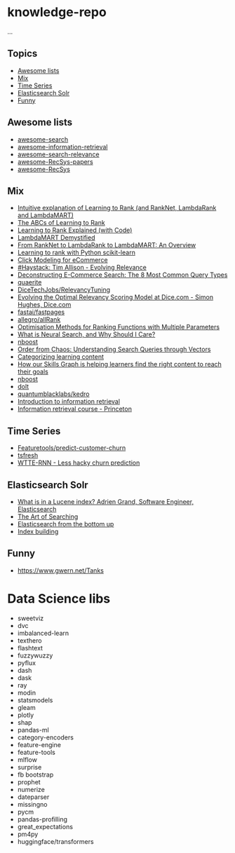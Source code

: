 # knowledge-repo

...

## Topics
- [Awesome lists](#awesome-lists)
- [Mix](#mix)
- [Time Series](#time-series)
- [Elasticsearch Solr](#elasticsearch-solr)
- [Funny](#funny)

## Awesome lists

* [awesome-search](https://github.com/frutik/awesome-search)
* [awesome-information-retrieval](https://github.com/harpribot/awesome-information-retrieval)
* [awesome-search-relevance](https://github.com/o19s/awesome-search-relevance)
* [awesome-RecSys-papers](https://github.com/YuyangZhangFTD/awesome-RecSys-papers)
* [awesome-RecSys](https://github.com/jihoo-kim/awesome-RecSys)

## Mix

* [Intuitive explanation of Learning to Rank (and RankNet, LambdaRank and LambdaMART)](https://medium.com/@nikhilbd/intuitive-explanation-of-learning-to-rank-and-ranknet-lambdarank-and-lambdamart-fe1e17fac418)
* [The ABCs of Learning to Rank](https://lucidworks.com/post/abcs-learning-to-rank/)
* [Learning to Rank Explained (with Code)](https://mlexplained.com/2019/05/27/learning-to-rank-explained-with-code/)
* [LambdaMART Demystified](https://staff.fnwi.uva.nl/e.kanoulas/wp-content/uploads/Lecture-8-1-LambdaMart-Demystified.pdf)
* [From RankNet to LambdaRank to LambdaMART: An Overview](https://www.microsoft.com/en-us/research/wp-content/uploads/2016/02/MSR-TR-2010-82.pdf)
* [Learning to rank with Python scikit-learn](https://towardsdatascience.com/learning-to-rank-with-python-scikit-learn-327a5cfd81f)
* [Click Modeling for eCommerce](https://tech.ebayinc.com/engineering/click-modeling-for-ecommerce/)
* [#Haystack: Tim Allison - Evolving Relevance](https://www.youtube.com/watch?v=rhNmplUwhf8&feature=youtu.be&t=1446s)
* [Deconstructing E-Commerce Search: The 8 Most Common Query Types](https://baymard.com/blog/ecommerce-search-query-types)
* [quaerite](https://github.com/tballison/quaerite)
* [DiceTechJobs/RelevancyTuning](https://github.com/DiceTechJobs/RelevancyTuning)
* [Evolving the Optimal Relevancy Scoring Model at Dice.com - Simon Hughes, Dice.com](https://www.youtube.com/watch?v=z4c1xU7arhc&t=2s)
* [fastai/fastpages](https://github.com/fastai/fastpages)
* [allegro/allRank](https://github.com/allegro/allRank)
* [Optimisation Methods for Ranking Functions with Multiple Parameters](https://sci-hub.st/10.1145/1183614.1183698)
* [What is Neural Search, and Why Should I Care?](https://towardsdatascience.com/what-is-neural-search-and-why-should-i-care-4a6cee6b2249)
* [nboost](https://github.com/koursaros-ai/nboost)
* [Order from Chaos: Understanding Search Queries through Vectors](https://medium.com/coursera-engineering/query2vec-2f6070083bda)
* [Categorizing learning content](https://medium.com/coursera-engineering/data-driven-content-categorization-89de0104bcbd)
* [How our Skills Graph is helping learners find the right content to reach their goals](https://medium.com/coursera-engineering/courseras-skills-graph-helps-learners-find-the-right-content-to-reach-their-goals-b10418a05214)
* [nboost](https://github.com/koursaros-ai/nboost)
* [dolt](https://github.com/liquidata-inc/dolt)
* [quantumblacklabs/kedro](https://github.com/quantumblacklabs/kedro)
* [Introduction to information retrieval](https://nlp.stanford.edu/IR-book/information-retrieval-book.html)
* [Information retrieval course - Princeton](https://www.cs.princeton.edu/courses/archive/spring16/cos435/)


## Time Series

* [Featuretools/predict-customer-churn](https://github.com/Featuretools/predict-customer-churn)
* [tsfresh](https://tsfresh.readthedocs.io/en/latest/index.html)
* [WTTE-RNN - Less hacky churn prediction](https://ragulpr.github.io/2016/12/22/WTTE-RNN-Hackless-churn-modeling/)


## Elasticsearch Solr

* [What is in a Lucene index? Adrien Grand, Software Engineer, Elasticsearch](https://www.youtube.com/watch?v=T5RmMNDR5XI)
* [The Art of Searching](https://www.youtube.com/watch?v=yst6VQ7Lwpo)
* [Elasticsearch from the bottom up](https://www.youtube.com/watch?v=PpX7J-G2PEo)
* [Index building](https://www.cs.princeton.edu/courses/archive/spring16/cos435/Notes/indexBuilding_topost.pdf)

## Funny

* https://www.gwern.net/Tanks

# Data Science libs

- sweetviz
- dvc
- imbalanced-learn
- texthero
- flashtext
- fuzzywuzzy
- pyflux
- dash
- dask
- ray
- modin
- statsmodels
- gleam
- plotly
- shap
- pandas-ml
- category-encoders
- feature-engine
- feature-tools
- mlflow
- surprise
- fb bootstrap
- prophet
- numerize
- dateparser
- missingno
- pycm
- pandas-profilling
- great_expectations
- pm4py
- huggingface/transformers
